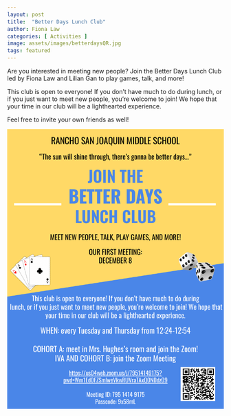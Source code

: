 ```yaml
---
layout: post
title:  "Better Days Lunch Club"
author: Fiona Law
categories: [ Activities ]
image: assets/images/betterdaysQR.jpg
tags: featured
---
```


Are you interested in meeting new people? Join the Better Days Lunch Club led by Fiona Law and Lilian Gan to play games, talk, and more!

This club is open to everyone! If you don’t have much to do during lunch, or if you just want to meet new people, you’re welcome to join! We hope that your time in our club will be a lighthearted experience.

Feel free to invite your own friends as well!

![jpg](/assets/images/betterdaysflier.jpg)
